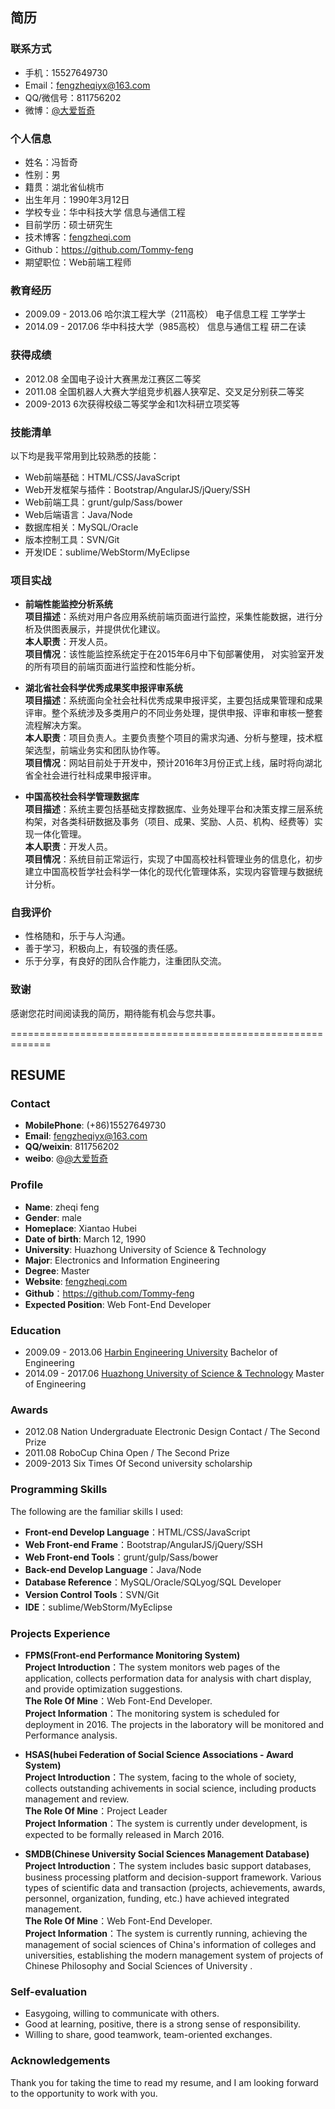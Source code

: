 ## 简历

### 联系方式
- 手机：15527649730
- Email：fengzheqiyx@163.com
- QQ/微信号：811756202  
- 微博：[@大爱哲奇](http://weibo.com/2638527144)

### 个人信息
- 姓名：冯哲奇
- 性别：男
- 籍贯：湖北省仙桃市
- 出生年月：1990年3月12日
- 学校专业：华中科技大学 信息与通信工程
- 目前学历：硕士研究生
- 技术博客：[fengzheqi.com](www.fengzheqi.com)
- Github：https://github.com/Tommy-feng
- 期望职位：Web前端工程师

### 教育经历
- 2009.09 - 2013.06 哈尔滨工程大学（211高校） 电子信息工程 工学学士
- 2014.09 - 2017.06 华中科技大学（985高校） 信息与通信工程 研二在读

### 获得成绩
- 2012.08 全国电子设计大赛黑龙江赛区二等奖<br/>
- 2011.08 全国机器人大赛大学组竞步机器人狭窄足、交叉足分别获二等奖
- 2009-2013 6次获得校级二等奖学金和1次科研立项奖等

### 技能清单
以下均是我平常用到比较熟悉的技能：
- Web前端基础：HTML/CSS/JavaScript
- Web开发框架与插件：Bootstrap/AngularJS/jQuery/SSH
- Web前端工具：grunt/gulp/Sass/bower
- Web后端语言：Java/Node
- 数据库相关：MySQL/Oracle
- 版本控制工具：SVN/Git
- 开发IDE：sublime/WebStorm/MyEclipse

### 项目实战
- **前端性能监控分析系统**<br/>
  **项目描述**：系统对用户各应用系统前端页面进行监控，采集性能数据，进行分析及供图表展示，并提供优化建议。 <br/>
  **本人职责**：开发人员。<br/>
  **项目情况**：该性能监控系统定于在2015年6月中下旬部署使用， 对实验室开发的所有项目的前端页面进行监控和性能分析。 <br/>

- **湖北省社会科学优秀成果奖申报评审系统**<br/>
  **项目描述**：系统面向全社会社科优秀成果申报评奖，主要包括成果管理和成果评审。整个系统涉及多类用户的不同业务处理，提供申报、评审和审核一整套流程解决方案。<br/>
  **本人职责**：项目负责人。主要负责整个项目的需求沟通、分析与整理，技术框架选型，前端业务实和团队协作等。<br/>
  **项目情况**：网站目前处于开发中，预计2016年3月份正式上线，届时将向湖北省全社会进行社科成果申报评审。<br/>

- **中国高校社会科学管理数据库**<br/>
  **项目描述**：系统主要包括基础支撑数据库、业务处理平台和决策支撑三层系统构架，对各类科研数据及事务（项目、成果、奖励、人员、机构、经费等）实现一体化管理。<br/>
  **本人职责**：开发人员。<br/>
  **项目情况**：系统目前正常运行，实现了中国高校社科管理业务的信息化，初步建立中国高校哲学社会科学一体化的现代化管理体系，实现内容管理与数据统计分析。<br/>

### 自我评价
- 性格随和，乐于与人沟通。
- 善于学习，积极向上，有较强的责任感。
- 乐于分享，有良好的团队合作能力，注重团队交流。

### 致谢
感谢您花时间阅读我的简历，期待能有机会与您共事。

=============================================================

## RESUME

### Contact
- **MobilePhone**: (+86)15527649730
- **Email**: fengzheqiyx@163.com
- **QQ/weixin**: 811756202
- **weibo**: @[@大爱哲奇](http://weibo.com/2638527144)

### Profile
- **Name**: zheqi feng
- **Gender**: male
- **Homeplace**: Xiantao Hubei
- **Date of birth**: March 12, 1990
- **University**: Huazhong University of Science & Technology
- **Major**: Electronics and Information Engineering
- **Degree**: Master
- **Website**: [fengzheqi.com](www.fengzheqi.com)
- **Github**：https://github.com/Tommy-feng
- **Expected Position**: Web Font-End Developer

### Education
- 2009.09 - 2013.06 [Harbin Engineering University](http://english.hrbeu.edu.cn/) Bachelor of Engineering
- 2014.09 - 2017.06 [Huazhong University of Science & Technology](http://english.hust.edu.cn/) Master of Engineering

### Awards
- 2012.08 Nation Undergraduate Electronic Design Contact / The Second Prize
- 2011.08 RoboCup China Open / The Second Prize
- 2009-2013 Six Times Of Second university scholarship

### Programming Skills
The following are the familiar skills I used:
- **Front-end Develop Language**：HTML/CSS/JavaScript
- **Web Front-end Frame**：Bootstrap/AngularJS/jQuery/SSH
- **Web Front-end Tools**：grunt/gulp/Sass/bower
- **Back-end Develop Language**：Java/Node
- **Database Reference**：MySQL/Oracle/SQLyog/SQL Developer
- **Version Control Tools**：SVN/Git
- **IDE**：sublime/WebStorm/MyEclipse

### Projects Experience
- **FPMS(Front-end Performance Monitoring System)**<br/>
  **Project Introduction**：The system monitors web pages of the application, collects performation data for analysis with chart display, and provide optimization suggestions.<br/>
  **The Role Of Mine**：Web Font-End Developer.<br/>
  **Project Information**：The monitoring system is scheduled for deployment in 2016. The projects in the laboratory will be monitored and Performance analysis.<br/>

- **HSAS(hubei Federation of Social Science Associations - Award System)**<br/>
  **Project Introduction**：The system, facing to the whole of society, collects outstanding achivements in social science, including products management and review. <br/>
  **The Role Of Mine**：Project Leader<br/>
  **Project Information**：The system is currently under development, is expected to be formally released in March 2016.<br/>

- **SMDB(Chinese University Social Sciences Management Database)**<br/>
  **Project Introduction**：The system includes basic support databases, business processing platform and decision-support framework. Various types of scientific data and transaction (projects, achievements, awards, personnel, organization, funding, etc.) have achieved integrated management.<br/>
  **The Role Of Mine**：Web Font-End Developer.<br/>
  **Project Information**：The system is currently running, achieving the management of social sciences of China's information of colleges and universities, establishing the modern management system of projects of Chinese Philosophy and Social Sciences of University .<br/>

### Self-evaluation
- Easygoing, willing to communicate with others.
- Good at learning, positive, there is a strong sense of responsibility.
- Willing to share, good teamwork, team-oriented exchanges.


### Acknowledgements
Thank you for taking the time to read my resume, and I am looking forward to the opportunity to work with you.
